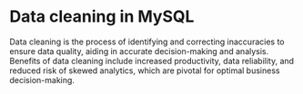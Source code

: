 # Data cleaning in MySQL
Data cleaning is the process of identifying and correcting inaccuracies to ensure data quality, aiding in accurate decision-making and analysis. Benefits of data cleaning include increased productivity, data reliability, and reduced risk of skewed analytics, which are pivotal for optimal business decision-making.

